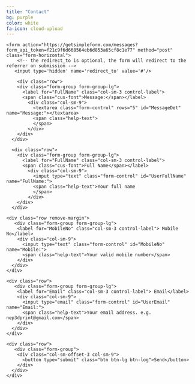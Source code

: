 ```yaml
---
title: "Contact"
bg: purple
color: white
fa-icon: cloud-upload
---
```


<div class="container">
  
  <div class="row">
    <div class="col-md-6">
    
      
  </div>


  <div class="col-md-6 hidden-xs">
    
    <form action="https://getsimpleform.com/messages?form_api_token=f21c9f6d668564eb6d853a65cf8c1e77" method="post" class="form-horizontal">
        <!-- the redirect_to is optional, the form will redirect to the referrer on submission -->
       <input type='hidden' name='redirect_to' value='#'/>

        <div class="row">
        <div class="form-group form-group-lg">
          <label for="FullName" class="col-sm-3 control-label">
          <span class="cus-font">Message:</span></label>
            <div class="col-sm-9">
              <textarea class="form-control" rows="5" id="MessageDet" name="Message:"></textarea>
              <span class="help-text">
              </span>
            </div>
        </div>
      </div>

      <div class="row">
        <div class="form-group form-group-lg">
          <label for="FullName" class="col-sm-3 control-label">
          <span class="cus-font">Full Name</span></label>
            <div class="col-sm-9">
              <input type="text" class="form-control" id="UserFullName" name="FullName:">
              <span class="help-text">Your full name
              </span>
            </div>
        </div>
      </div>

    <div class="row remove-margin">
       <div class="form-group form-group-lg">
        <label for="MobileNo" class="col-sm-3 control-label"> Mobile No</label>
        <div class="col-sm-9">
          <input type="text" class="form-control" id="MobileNo" name="Mobile:">
          <span class="help-text">Your valid mobile number</span>
        </div>
      </div>
    </div>

    <div class="row">
       <div class="form-group form-group-lg">
        <label for="Email" class="col-sm-3 control-label"> Email</label>
        <div class="col-sm-9">
          <input type="email" class="form-control" id="UserEmail" name="Email:">
          <span class="help-text">Your email address. e.g. nep3dprint@gmail.com</span>
        </div>
      </div>
    </div>

    <div class="row">
       <div class="form-group">
        <div class="col-sm-offset-3 col-sm-9">
          <button type="submit" class="btn btn-lg btn-log">Send</button>
        </div>
      </div>
    </div>
   
  </form>
  </div>

</div>


